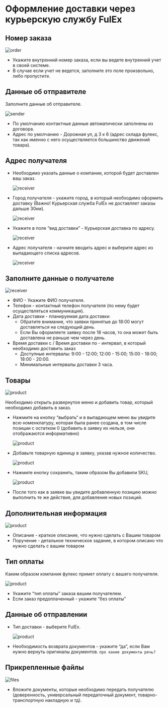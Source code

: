 # Оформление доставки через курьерскую службу FulEx

## Номер заказа

![order](img/order_number.png)
- Укажите внутренний номер заказа, если вы ведете внутренний учет в своей системе.
- В случае если учет не ведется, заполните это поле произвольно, либо пропустите.

## Данные об отправителе
Заполните данные об отправителе. 

![sender](img/sender_data_invoice.png)
- По умолчанию контактные данные автоматически заполнены из договора.
- Адрес по умолчанию - Дорожная ул, д 3 к 6  (адрес склада фулекс, так как именно с него осуществляется большинство движений товара).

## Адрес получателя
- Необходимо указать данные о компании, которой будет доставлен ваш заказ.
   
    ![receiver](img/company_receiver.png)
- Город получателя - укажите город, в который необходимо оформить доставку (Важно! Курьерская служба FulEx не доставляет заказы дальше 30км).
   
    ![receiver](img/city.png)
- Укажите в поле “вид доставки” - Курьерская доставка по адресу.
    
    ![receiver](img/deployed_data_receiver.png)
- Адрес получателя - начните вводить адрес и выберите адрес из выпадающего списка адресов.
    
    ![receiver](img/receiver_address.png)

## Заполните данные о получателе

![receiver](img/receiver_data_tc.png)
- ФИО - Укажите ФИО получателя. 
- Телефон - контактный телефон получателя (по нему будет осуществляться коммуникация).
- Дата доставки - планируемая дата доставки
  - Обратите внимание, что заявки принятые до 18:00 могут доставляться на следующий день.
  - Если Вы оформляете заявку после 18 часов, то она может быть доставлена не раньше чем через день.
- Время доставки с / Время доставки по - интервал, в который необходимо доставить заказ
  - Доступные интервалы: 9:00 - 12:00; 12:00 - 15:00; 15:00 - 18:00; 18:00 - 20:00. 
  - Минимальные интервалы доставки 3 часа.

## Товары

![product](img/product.png)

Необходимо открыть развернутое меню и добавить товар, который  необходимо добавить в заказ.

- Нажмите на кнопку “выбрать“ и в выпадающем меню вы увидите всю номенклатуру, которая была ранее создана, в том числе позиции с остатком 0 (добавить в заявку их нельзя, они отображаются информативно)
  
  ![product](img/add_product.png)
- Добавьте товарную единицу в заявку, указав нужное количество.
  
  ![product](img/select_product.png)
- Нажмите кнопку сохранить, таким образом Вы добавили SKU, 
  
  ![product](img/edit_product.png)
- После того как в заявке вы увидите добавленную позицию можно выполнить те же действия, для добавления новых позиций.

## Дополнительная информация

![product](img/description.png)
- Описание - краткое описание, что нужно сделать с Вашим товаром 
- Поручение - детальное техническое задание, в котором описано что нужно сделать с вашим товаром 

## Тип оплаты
Каким образом компания фулекс примет оплату с вашего получателя. 

![product](img/payment_pickup.png)
- Укажите “тип оплаты” заказа вашим получателем. 
- Если заказ предоплаченный - укажите “без оплаты” 

## Данные об отправлении
- Тип доставки - выберите FulEx.
    
    ![product](img/delivery_type_tc.png)
- Необходимость возврата документов - укажите “да”, если Вам нужно вернуть оригиналы документов. `про какие документы речь?` 

## Прикрепленные файлы

![files](img/attached_files.png)
- Вложите документы, которые необходимо передать получателю (доверенность, универсальный передаточный документ, товарно-транспортную накладную и тд).